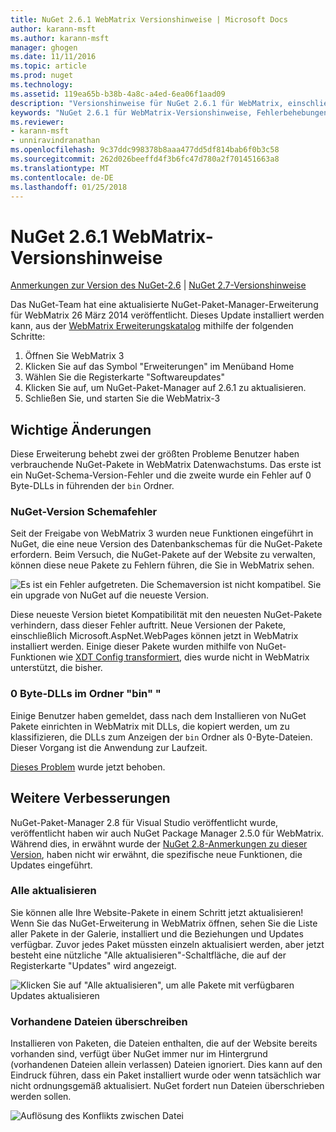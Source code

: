 ```yaml
---
title: NuGet 2.6.1 WebMatrix Versionshinweise | Microsoft Docs
author: karann-msft
ms.author: karann-msft
manager: ghogen
ms.date: 11/11/2016
ms.topic: article
ms.prod: nuget
ms.technology: 
ms.assetid: 119ea65b-b38b-4a8c-a4ed-6ea06f1aad09
description: "Versionshinweise für NuGet 2.6.1 für WebMatrix, einschließlich der bekannten Probleme, Fehlerbehebungen, Funktionen und Archivierung von dcrs Design."
keywords: "NuGet 2.6.1 für WebMatrix-Versionshinweise, Fehlerbehebungen, bekannten Problemen, die zusätzliche Funktionen, Archivierung von dcrs Design"
ms.reviewer:
- karann-msft
- unniravindranathan
ms.openlocfilehash: 9c37ddc998378b8aaa477dd5df814bab6f0b3c58
ms.sourcegitcommit: 262d026beeffd4f3b6fc47d780a2f701451663a8
ms.translationtype: MT
ms.contentlocale: de-DE
ms.lasthandoff: 01/25/2018
---
```

# <a name="nuget-261-for-webmatrix-release-notes"></a>NuGet 2.6.1 WebMatrix-Versionshinweise

[Anmerkungen zur Version des NuGet-2.6](../release-notes/nuget-2.6.md) | [NuGet 2.7-Versionshinweise](../release-notes/nuget-2.7.md)

Das NuGet-Team hat eine aktualisierte NuGet-Paket-Manager-Erweiterung für WebMatrix 26 März 2014 veröffentlicht.  Dieses Update installiert werden kann, aus der [WebMatrix Erweiterungskatalog](http://extensions.webmatrix.com/packages/NuGetPackageManager/) mithilfe der folgenden Schritte:

1. Öffnen Sie WebMatrix 3
2. Klicken Sie auf das Symbol "Erweiterungen" im Menüband Home
3. Wählen Sie die Registerkarte "Softwareupdates"
4. Klicken Sie auf, um NuGet-Paket-Manager auf 2.6.1 zu aktualisieren.
6. Schließen Sie, und starten Sie die WebMatrix-3

## <a name="notable-changes"></a>Wichtige Änderungen

Diese Erweiterung behebt zwei der größten Probleme Benutzer haben verbrauchende NuGet-Pakete in WebMatrix Datenwachstums.  Das erste ist ein NuGet-Schema-Version-Fehler und die zweite wurde ein Fehler auf 0 Byte-DLLs in führenden der `bin` Ordner.

### <a name="nuget-schema-version-error"></a>NuGet-Version Schemafehler

Seit der Freigabe von WebMatrix 3 wurden neue Funktionen eingeführt in NuGet, die eine neue Version des Datenbankschemas für die NuGet-Pakete erfordern.  Beim Versuch, die NuGet-Pakete auf der Website zu verwalten, können diese neue Pakete zu Fehlern führen, die Sie in WebMatrix sehen.

![Es ist ein Fehler aufgetreten. Die Schemaversion ist nicht kompatibel. Sie ein upgrade von NuGet auf die neueste Version.](./media/NuGet-2.8/webmatrix-schema-version.png)

Diese neueste Version bietet Kompatibilität mit den neuesten NuGet-Pakete verhindern, dass dieser Fehler auftritt. Neue Versionen der Pakete, einschließlich Microsoft.AspNet.WebPages können jetzt in WebMatrix installiert werden.  Einige dieser Pakete wurden mithilfe von NuGet-Funktionen wie [XDT Config transformiert](../release-notes/nuget-2.6.md#xdt), dies wurde nicht in WebMatrix unterstützt, die bisher.

### <a name="zero-byte-dlls-in-bin-folder"></a>0 Byte-DLLs im Ordner "bin" "

Einige Benutzer haben gemeldet, dass nach dem Installieren von NuGet Pakete einrichten in WebMatrix mit DLLs, die kopiert werden, um zu klassifizieren, die DLLs zum Anzeigen der `bin` Ordner als 0-Byte-Dateien.  Dieser Vorgang ist die Anwendung zur Laufzeit.

[Dieses Problem](https://nuget.codeplex.com/workitem/4060) wurde jetzt behoben.

## <a name="other-recent-improvements"></a>Weitere Verbesserungen

NuGet-Paket-Manager 2.8 für Visual Studio veröffentlicht wurde, veröffentlicht haben wir auch NuGet Package Manager 2.5.0 für WebMatrix.  Während dies, in erwähnt wurde der [NuGet 2.8-Anmerkungen zu dieser Version](../release-notes/nuget-2.8.md#webmatrix-nuget-client-updates), haben nicht wir erwähnt, die spezifische neue Funktionen, die Updates eingeführt.

### <a name="update-all"></a>Alle aktualisieren

Sie können alle Ihre Website-Pakete in einem Schritt jetzt aktualisieren!  Wenn Sie das NuGet-Erweiterung in WebMatrix öffnen, sehen Sie die Liste aller Pakete in der Galerie, installiert und die Beziehungen und Updates verfügbar.  Zuvor jedes Paket müssten einzeln aktualisiert werden, aber jetzt besteht eine nützliche "Alle aktualisieren"-Schaltfläche, die auf der Registerkarte "Updates" wird angezeigt.

![Klicken Sie auf "Alle aktualisieren", um alle Pakete mit verfügbaren Updates aktualisieren](./media/NuGet-2.8/webmatrix-update-all.png)

### <a name="overwrite-existing-files"></a>Vorhandene Dateien überschreiben

Installieren von Paketen, die Dateien enthalten, die auf der Website bereits vorhanden sind, verfügt über NuGet immer nur im Hintergrund (vorhandenen Dateien allein verlassen) Dateien ignoriert.  Dies kann auf den Eindruck führen, dass ein Paket installiert wurde oder wenn tatsächlich war nicht ordnungsgemäß aktualisiert.  NuGet fordert nun Dateien überschrieben werden sollen.

![Auflösung des Konflikts zwischen Datei](./media/NuGet-2.8/webmatrix-overwrite-file.png)
